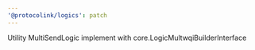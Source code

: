 ```yaml
---
'@protocolink/logics': patch
---
```


Utility MultiSendLogic implement with core.LogicMultwqiBuilderInterface
